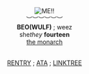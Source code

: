<div align='center'> 
 <img src='https://files.catbox.moe/rmjhy6.gif' title='ME!!'

   <br>︶︶︶︶︶︶<br>
<b>BEO(WULF)</b> ; weez<br>
   she<i>they</i>  <b>fourteen </b>
  <br> <a href="https://github.com/FatherGascoigne">the monarch</a>

<br> <a href="https://rentry.co/metalocalypsedotcom">RENTRY</a> ; <a href="https://metalocalypse.atabook.org/">ATA</a> ; <a href="https://linktr.ee/weezerus">LINKTREE</a>


